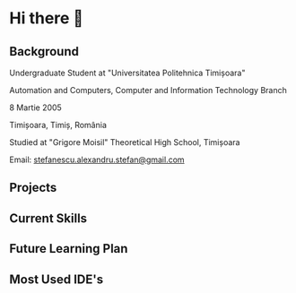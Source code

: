 # Hi there 👋
## Background
Undergraduate Student at "Universitatea Politehnica Timișoara"

Automation and Computers, Computer and Information Technology Branch


8 Martie 2005

Timișoara, Timiș, România

Studied at "Grigore Moisil" Theoretical High School, Timișoara

Email: stefanescu.alexandru.stefan@gmail.com

## Projects
## Current Skills
## Future Learning Plan
## Most Used IDE's
<!--
**Alexandru005/Alexandru005** is a ✨ _special_ ✨ repository because its `README.md` (this file) appears on your GitHub profile.

Here are some ideas to get you started:

- 🔭 I’m currently working on ...
- 🌱 I’m currently learning ...
- 👯 I’m looking to collaborate on ...
- 🤔 I’m looking for help with ...
- 💬 Ask me about ...
- 📫 How to reach me: ...
- 😄 Pronouns: ...
- ⚡ Fun fact: ...
-->

